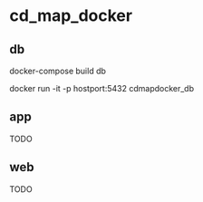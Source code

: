 # cd_map_docker

## db
docker-compose build db

docker run -it -p hostport:5432 cdmapdocker_db

## app

TODO

## web

TODO
